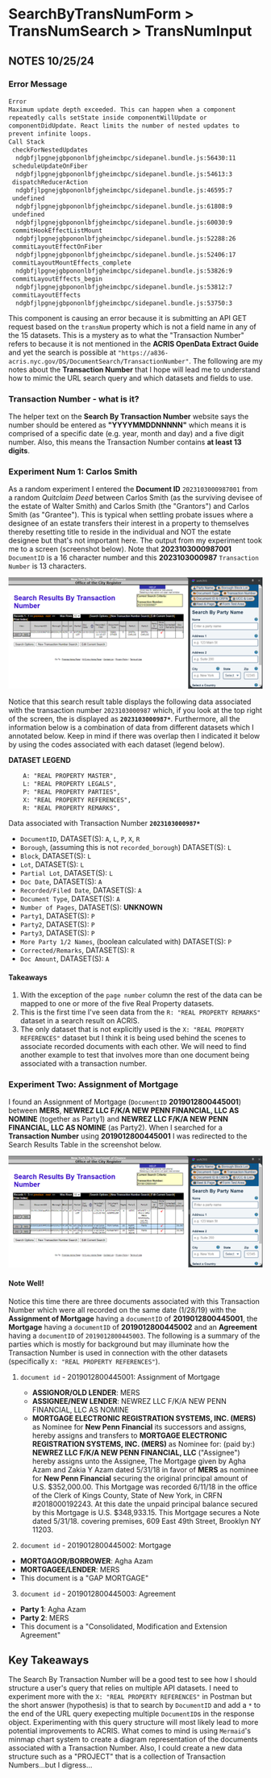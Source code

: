 # SearchByTransNumForm > TransNumSearch > TransNumInput

## NOTES 10/25/24

### Error Message

```
Error
Maximum update depth exceeded. This can happen when a component repeatedly calls setState inside componentWillUpdate or componentDidUpdate. React limits the number of nested updates to prevent infinite loops.
Call Stack
 checkForNestedUpdates
  ndgbfjlpgnejgbpononlbfjgheimcbpc/sidepanel.bundle.js:56430:11
 scheduleUpdateOnFiber
  ndgbfjlpgnejgbpononlbfjgheimcbpc/sidepanel.bundle.js:54613:3
 dispatchReducerAction
  ndgbfjlpgnejgbpononlbfjgheimcbpc/sidepanel.bundle.js:46595:7
 undefined
  ndgbfjlpgnejgbpononlbfjgheimcbpc/sidepanel.bundle.js:61808:9
 undefined
  ndgbfjlpgnejgbpononlbfjgheimcbpc/sidepanel.bundle.js:60030:9
 commitHookEffectListMount
  ndgbfjlpgnejgbpononlbfjgheimcbpc/sidepanel.bundle.js:52288:26
 commitLayoutEffectOnFiber
  ndgbfjlpgnejgbpononlbfjgheimcbpc/sidepanel.bundle.js:52406:17
 commitLayoutMountEffects_complete
  ndgbfjlpgnejgbpononlbfjgheimcbpc/sidepanel.bundle.js:53826:9
 commitLayoutEffects_begin
  ndgbfjlpgnejgbpononlbfjgheimcbpc/sidepanel.bundle.js:53812:7
 commitLayoutEffects
  ndgbfjlpgnejgbpononlbfjgheimcbpc/sidepanel.bundle.js:53750:3
```


This component is causing an error because it is submitting an API GET request based on the `transNum` property which is not a field name in any of the 15 datasets. This is a mystery as to what the "Transaction Number" refers to because it is not mentioned in the **ACRIS OpenData Extract Guide** and yet the search is possible at `"https://a836-acris.nyc.gov/DS/DocumentSearch/TransactionNumber"`. The following are my notes about the **Transaction Number** that I hope will lead me to understand how to mimic the URL search query and which datasets and fields to use.

### Transaction Number - what is it?

The helper text on the **Search By Transaction Number** website says the number should be entered as **"YYYYMMDDNNNNN"** which means it is comprised of a specific date (e.g. year, month and day) and a five digit number. Also, this means the Transaction Number contains **at least 13 digits**.

### Experiment Num 1: Carlos Smith
As a random experiment I entered the **Document ID** `2023103000987001` from a random *Quitclaim Deed* between Carlos Smith (as the surviving devisee of the estate of Walter Smith) and Carlos Smith (the "Grantors") and Carlos Smith (as "Grantee"). This is typical when settling probate issues where a designee of an estate transfers their interest in a property to themselves thereby resetting title to reside in the individual and NOT the estate designee but that's not important here. The output from my experiment took me to a screen (screenshot below).  Note that **2023103000987001** `DocumentID` is a 16 character number and this **2023103000987** `Transaction Number` is 13 characters.  

![Transaction Number Reverse Engineering Experiment Screenshot](screenshotOfTransNumSearchCarlosSmith.png)

Notice that this search result table displays the following data associated with the transaction number `2023103000987` which, if you look at the top right of the screen, the is displayed as **`2023103000987*`**.  Furthermore, all the information below is a combination of data from different datasets which I annotated below.  Keep in mind if there was overlap then I indicated it below by using the codes associated with each dataset (legend below).

**DATASET LEGEND**
```
    A: "REAL PROPERTY MASTER",
    L: "REAL PROPERTY LEGALS",
    P: "REAL PROPERTY PARTIES",
    X: "REAL PROPERTY REFERENCES",
    R: "REAL PROPERTY REMARKS",
```

Data associated with Transaction Number **`2023103000987*`**
   - `DocumentID`, DATASET(S): `A`, `L`, `P`, `X`, `R`
   - `Borough`, (assuming this is not `recorded_borough`) DATASET(S): `L`
   - `Block`, DATASET(S): `L`
   - `Lot`, DATASET(S): `L`
   - `Partial Lot`, DATASET(S): `L`
   - `Doc Date`, DATASET(S): `A`
   - `Recorded/Filed Date`, DATASET(S): `A`
   - `Document Type`, DATASET(S): `A`
   - `Number of Pages`, DATASET(S): **UNKNOWN**
   - `Party1`, DATASET(S): `P`
   - `Party2`, DATASET(S): `P`
   - `Party3`, DATASET(S): `P`
   - `More Party 1/2 Names`, (boolean calculated with) DATASET(S): `P`
   - `Corrected/Remarks`, DATASET(S): `R`
   - `Doc Amount`, DATASET(S): `A`

#### **Takeaways**

1. With the exception of the `page number` column the rest of the data can be mapped to one or more of the five Real Property datasets.  
2. This is the first time I've seen data from the `R: "REAL PROPERTY REMARKS"` dataset in a search result on ACRIS.
3. The only dataset that is not explicitly used is the `X: "REAL PROPERTY REFERENCES"` dataset but I think it is being used behind the scenes to associate recorded documents with each other.  We will need to find another example to test that involves more than one document being associated with a transaction number.

### Experiment Two: Assignment of Mortgage

I found an Assignment of Mortgage (`DocumentID` **2019012800445001**) between **MERS**, **NEWREZ LLC F/K/A NEW PENN FINANCIAL, LLC AS NOMINE** (together as Party1) and **NEWREZ LLC F/K/A NEW PENN FINANCIAL, LLC AS NOMINE** (as Party2).  When I searched for a **Transaction Number** using **2019012800445001** I was redirected to the Search Results Table in the screenshot below.

![Assignment of Mortgage - Experiment #2](screenshotOfTransNumSearchAssignmentOfMortgage.png)

#### **Note Well!**

Notice this time there are three documents associated with this Transaction Number which were all recorded on the same date (1/28/19) with the **Assignment of Mortgage** having a `documentID` of **2019012800445001**, the **Mortgage** having a `documentID` of **2019012800445002** and an **Agreement** having a `documentID` of `2019012800445003`.  The following is a summary of the parties which is mostly for background but may illuminate how the Transaction Number is used in connection with the other datasets (specifically `X: "REAL PROPERTY REFERENCES"`).

1. `document id` - 2019012800445001: Assignment of Mortgage
   - **ASSIGNOR/OLD LENDER**: MERS
   - **ASSIGNEE/NEW LENDER**: NEWREZ LLC F/K/A NEW PENN FINANCIAL, LLC AS NOMINE
   - **MORTGAGE ELECTRONIC REGISTRATION SYSTEMS, INC. (MERS)** as Nominee for **New Penn Financial** its successors and assigns, hereby assigns and transfers to **MORTGAGE ELECTRONIC REGISTRATION SYSTEMS, INC. (MERS)** as Nominee for: (paid by:) **NEWREZ LLC F/K/A NEW PENN FINANCIAL, LLC** ("Assignee") hereby assigns unto the Assignee, The Mortgage given by Agha Azam and Zakia Y Azam dated 5/31/18 in favor of **MERS** as nominee for **New Penn Financial** securing the original principal amount of U.S. $352,000.00.  This Mortgage was recorded 6/11/18 in the office of the Clerk of Kings County, State of New York, in CRFN #2018000192243.  At this date the unpaid principal balance secured by this Mortgage is U.S. $348,933.15.  This Mortgage secures a Note dated 5/31/18. covering premises, 609 East 49th Street, Brooklyn NY 11203.

2. `document id` - 2019012800445002: Mortgage
- **MORTGAGOR/BORROWER**: Agha Azam
- **MORTGAGEE/LENDER**: MERS
- This document is a "GAP MORTGAGE"

3.  `document id` - 2019012800445003: Agreement
- **Party 1**: Agha Azam
- **Party 2**: MERS
- This document is a "Consolidated, Modification and Extension Agreement"

## Key Takeaways

The Search By Transaction Number will be a good test to see how I should structure a user's query that relies on multiple API datasets.  I need to experiment more with the `X: "REAL PROPERTY REFERENCES"` in Postman but the short answer (hypothesis) is that to search by `DocumentID` and add a `*` to the end of the URL query exepecting multiple `DocumentID`s in the response object.  Experimenting with this query structure will most likely lead to more potential improvements to ACRIS.  What comes to mind is using `Mermaid`'s minmap chart system to create a diagram representation of the documents associated with a Transaction Number.  Also, I could create a new data structure such as a "PROJECT" that is a collection of Transaction Numbers...but I digress...